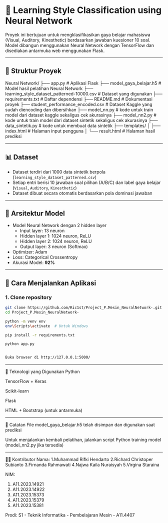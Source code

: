 # 🧠 Learning Style Classification using Neural Network

Proyek ini bertujuan untuk mengklasifikasikan gaya belajar mahasiswa (Visual, Auditory, Kinesthetic) berdasarkan jawaban kuesioner 10 soal. Model dibangun menggunakan Neural Network dengan TensorFlow dan disediakan antarmuka web menggunakan Flask.

---

## 📁 Struktur Proyek

Neural Network/
├── app.py # Aplikasi Flask
├── model_gaya_belajar.h5 # Model hasil pelatihan Neural Network
├── learning_style_dataset_patterned-10000.csv # Dataset yang digunakan
├── requirements.txt # Daftar dependensi
├── README.md # Dokumentasi proyek
├── student_performance_encoded.csv # Dataset Kaggle yang sudah diencoding dan dibersihkan
├── model_nn.py # kode untuk train model dari dataset kaggle sekaligus cek akurasinya
├── model_nn2.py # kode untuk train model dari dataset sintetik sekaligus cek akurasinya
├── data_sintetik.py # kode untuk membuat data sintetik
├── templates/
│ ├── index.html # Halaman input pengguna
│ └── result.html # Halaman hasil prediksi

---

## 📊 Dataset

- Dataset terdiri dari 1000 data sintetik berpola (`learning_style_dataset_patterned.csv`)
- Setiap entri berisi 10 jawaban soal pilihan (A/B/C) dan label gaya belajar (`Visual`, `Auditory`, `Kinesthetic`)
- Dataset dibuat secara otomatis berdasarkan pola dominasi jawaban

---

## 🧠 Arsitektur Model

- Model Neural Network dengan 2 hidden layer
  - Input layer: 13 neuron
  - Hidden layer 1: 1024 neuron, ReLU
  - Hidden layer 2: 1024 neuron, ReLU
  - Output layer: 3 neuron (Softmax)
- Optimizer: Adam
- Loss: Categorical Crossentropy
- Akurasi Model: **92%**

---

## 🚀 Cara Menjalankan Aplikasi

### 1. Clone repository

```bash
git clone https://github.com/Ric1st/Project_P.Mesin_NeuralNetwork-.git
cd Project_P.Mesin_NeuralNetwork-

python -m venv env
env\Scripts\activate  # Untuk Windows

pip install -r requirements.txt

python app.py


Buka browser di http://127.0.0.1:5000/

```

---

🔗 Teknologi yang Digunakan
Python

TensorFlow + Keras

Scikit-learn

Flask

HTML + Bootstrap (untuk antarmuka)

---

📌 Catatan
File model_gaya_belajar.h5 telah disimpan dan digunakan saat prediksi

Untuk menjalankan kembali pelatihan, jalankan script Python training model (model_nn2.py jika tersedia)

---

🧑‍💻 Kontributor
Nama:
1.Muhammad Rifki Hendarto
2.Richard Christoper Subianto
3.Firnanda Rahmawati
4.Najwa Kaila Nuraisyah
5.Virgina Staraina

NIM:

1. A11.2023.14921
2. A11.2023.14922
3. A11.2023.15373
4. A11.2023.15379
5. A11.2023.15381

Prodi: S1 - Teknik Informatika - Pembelajaran Mesin - A11.4407
